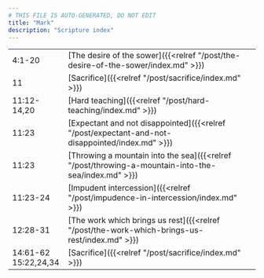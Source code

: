 ```yaml
---
# THIS FILE IS AUTO-GENERATED, DO NOT EDIT
title: "Mark"
description: "Scripture index"
---
```


|  |  |
| --- | --- |
| 4:1-20 | [The desire of the sower]({{<relref "/post/the-desire-of-the-sower/index.md" >}}) |
| 11 | [Sacrifice]({{<relref "/post/sacrifice/index.md" >}}) |
| 11:12-14,20 | [Hard teaching]({{<relref "/post/hard-teaching/index.md" >}}) |
| 11:23 | [Expectant and not disappointed]({{<relref "/post/expectant-and-not-disappointed/index.md" >}}) |
| 11:23 | [Throwing a mountain into the sea]({{<relref "/post/throwing-a-mountain-into-the-sea/index.md" >}}) |
| 11:23-24 | [Impudent intercession]({{<relref "/post/impudence-in-intercession/index.md" >}}) |
| 12:28-31 | [The work which brings us rest]({{<relref "/post/the-work-which-brings-us-rest/index.md" >}}) |
| 14:61-62 <br/> 15:22,24,34 | [Sacrifice]({{<relref "/post/sacrifice/index.md" >}}) |
